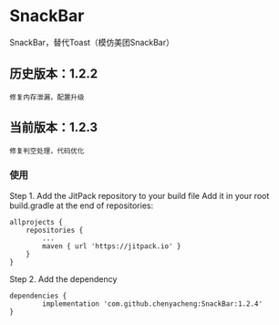 # SnackBar
SnackBar，替代Toast（模仿美团SnackBar）

## 历史版本：1.2.2
    修复内存泄漏，配置升级
## 当前版本：1.2.3
    修复判空处理，代码优化

### 使用
Step 1. Add the JitPack repository to your build file
Add it in your root build.gradle at the end of repositories:

	allprojects {
		repositories {
			...
			maven { url 'https://jitpack.io' }
		}
	}

Step 2. Add the dependency

	dependencies {
	        implementation 'com.github.chenyacheng:SnackBar:1.2.4'
	}
